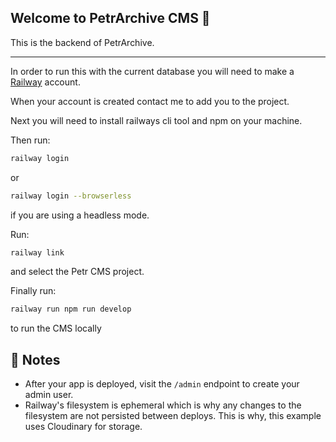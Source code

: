 ## Welcome to PetrArchive CMS 👋

This is the backend of PetrArchive.

---

In order to run this with the current database you will need to make a [Railway](https://railway.app) account.

When your account is created contact me to add you to the project.

Next you will need to install railways cli tool and npm on your machine.

Then run:

```bash
railway login
```
or
```bash
railway login --browserless
```
if you are using a headless mode.

Run:
```bash
railway link
```
and select the Petr CMS project.

Finally run:
```bash
railway run npm run develop
```
to run the CMS locally

## 📝 Notes

- After your app is deployed, visit the `/admin` endpoint to create your admin user.
- Railway's filesystem is ephemeral which is why any changes to the filesystem are not persisted between deploys. This is why, this example uses Cloudinary for storage.
